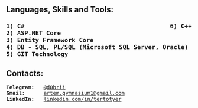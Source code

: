 
<h2>Languages, Skills and Tools: </h2>

<h3><pre>1) C#                                        6) C++ Basics 
2) ASP.NET Core                                       7) Python 
3) Entity Framework Core                              8) HTML5, CSS
4) DB - SQL, PL/SQL (Microsoft SQL Server, Oracle)    9) WEB, Computer Systems                              
5) GIT Technology                                     10) Assembly Basics 
</h3></pre>

<h2>Contacts: </h2>
<pre>
<b>Telegram: </b>  <a href="https://t.me/d0brii">@d0brii</a>
<b>Gmail: </b>     <a href="mailto:artem.gymnasium1@gmail.com">artem.gymnasium1@gmail.com</a>
<b>LinkedIn: </b>  <a href="https://www.linkedin.com/in/tertotyer/">linkedin.com/in/tertotyer</a> </pre>
